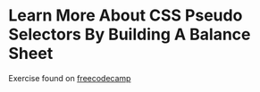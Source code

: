 # Learn More About CSS Pseudo Selectors By Building A Balance Sheet
Exercise found on [freecodecamp](https://www.freecodecamp.org/learn/2022/responsive-web-design/learn-more-about-css-pseudo-selectors-by-building-a-balance-sheet)